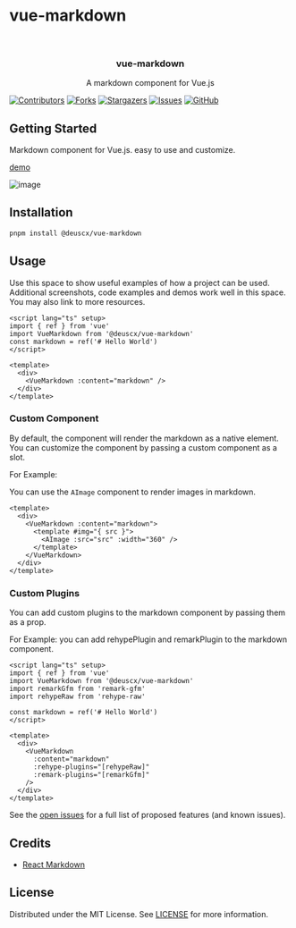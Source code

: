
# vue-markdown

<!-- PROJECT LOGO -->
<br />
<div align="center">
  <a href="https://github.com/deuscx/vue-markdown">
    <!-- <img src="" alt="Logo" width="80" height="80"-->
  </a>

  <h3 align="center">vue-markdown</h3>

  <p align="center">
    A markdown component for Vue.js
  </p>
</div>

<!-- PROJECT SHIELDS -->
[![Contributors][contributors-shield]][contributors-url]
[![Forks][forks-shield]][forks-url]
[![Stargazers][stars-shield]][stars-url]
[![Issues][issues-shield]][issues-url]
[![GitHub][license-shield]][license-url]

<!-- ## Features -->

## Getting Started

Markdown component for Vue.js. easy to use and customize.

[demo](https://vue-markdown-playground.vercel.app/)
<!-- ## Try it Online

link to demo or gif link-->
![image](https://github.com/Deuscx/vue-markdown/assets/48537979/38c2775c-f423-4c57-9a1b-452210233be2)

## Installation

```bash
pnpm install @deuscx/vue-markdown
```



<!-- USAGE EXAMPLES -->
## Usage

Use this space to show useful examples of how a project can be used. Additional screenshots, code examples and demos work well in this space. You may also link to more resources.

```vue
<script lang="ts" setup>
import { ref } from 'vue'
import VueMarkdown from '@deuscx/vue-markdown'
const markdown = ref('# Hello World')
</script>

<template>
  <div>
    <VueMarkdown :content="markdown" />
  </div>
</template>
```

### Custom Component
By default, the component will render the markdown as a native element. You can customize the component by passing a custom component as a slot.

For Example:

You can use the `AImage` component to render images in markdown.
```vue
<template>
  <div>
    <VueMarkdown :content="markdown">
      <template #img="{ src }">
        <AImage :src="src" :width="360" />
      </template>
    </VueMarkdown>
  </div>
</template>
```

### Custom Plugins
You can add custom plugins to the markdown component by passing them as a prop.

For Example:
you can add rehypePlugin and remarkPlugin to the markdown component.

```vue
<script lang="ts" setup>
import { ref } from 'vue'
import VueMarkdown from '@deuscx/vue-markdown'
import remarkGfm from 'remark-gfm'
import rehypeRaw from 'rehype-raw'

const markdown = ref('# Hello World')
</script>

<template>
  <div>
    <VueMarkdown
      :content="markdown"
      :rehype-plugins="[rehypeRaw]"
      :remark-plugins="[remarkGfm]"
    />
  </div>
</template>
```

See the [open issues](https://github.com/deuscx/vue-markdown/issues) for a full list of proposed features (and known issues).


## Credits

- [React Markdown](https://github.com/remarkjs/react-markdown)


<!-- LICENSE -->
## License

Distributed under the MIT License. See [LICENSE]('./LICENSE') for more information.


[contributors-shield]: https://img.shields.io/github/contributors/deuscx/vue-markdown.svg?style=for-the-badge
[contributors-url]: https://github.com/deuscx/vue-markdown/graphs/contributors
[forks-shield]: https://img.shields.io/github/forks/deuscx/vue-markdown.svg?style=for-the-badge
[forks-url]: https://github.com/deuscx/vue-markdown/network/members
[stars-shield]: https://img.shields.io/github/stars/deuscx/vue-markdown.svg?style=for-the-badge
[stars-url]: https://github.com/deuscx/vue-markdown/stargazers
[issues-shield]: https://img.shields.io/github/issues/deuscx/vue-markdown.svg?style=for-the-badge
[issues-url]: https://github.com/deuscx/vue-markdown/issues
[license-shield]: https://img.shields.io/github/license/deuscx/vue-markdown?style=for-the-badge
[license-url]: https://github.com/deuscx/vue-markdown/blob/master/LICENSE
